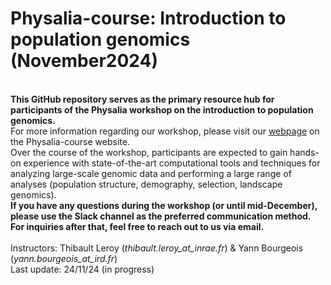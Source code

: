 # Physalia-course: Introduction to population genomics (November2024)
<br><b>This GitHub repository serves as the primary resource hub for participants of the Physalia workshop on the introduction to population genomics. </b><br>
For more information regarding our workshop, please visit our [webpage](https://www.physalia-courses.org/courses-workshops/population-genomics/) on the Physalia-course website.<br>
Over the course of the workshop, participants are expected to gain hands-on experience with state-of-the-art computational tools and techniques for analyzing large-scale genomic data and performing a large range of analyses (population structure, demography, selection, landscape genomics).<br>
<b>If you have any questions during the workshop (or until mid-December), please use the Slack channel as the preferred communication method. For inquiries after that, feel free to reach out to us via email.</b><br><br>
Instructors: Thibault Leroy (<i>thibault.leroy_at_inrae.fr</i>) & Yann Bourgeois (<i>yann.bourgeois_at_ird.fr</i>)<br>
Last update: 24/11/24 (in progress) 


